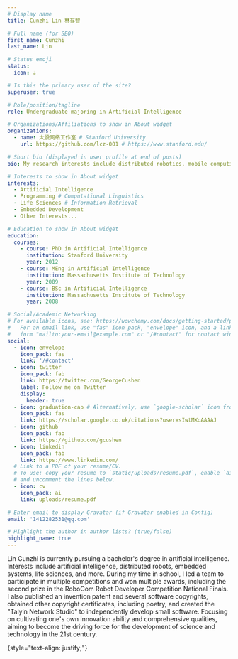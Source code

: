 ```yaml
---
# Display name
title: Cunzhi Lin 林存智

# Full name (for SEO)
first_name: Cunzhi
last_name: Lin

# Status emoji
status:
  icon: ☕️

# Is this the primary user of the site?
superuser: true

# Role/position/tagline
role: Undergraduate majoring in Artificial Intelligence

# Organizations/Affiliations to show in About widget
organizations:
  - name: 太殷网络工作室 # Stanford University
    url: https://github.com/lcz-001 # https://www.stanford.edu/

# Short bio (displayed in user profile at end of posts)
bio: My research interests include distributed robotics, mobile computing and programmable matter.

# Interests to show in About widget
interests:
  - Artificial Intelligence
  - Programming # Computational Linguistics
  - Life Sciences # Information Retrieval
  - Embedded Development
  - Other Interests...

# Education to show in About widget
education:
  courses:
    - course: PhD in Artificial Intelligence
      institution: Stanford University
      year: 2012
    - course: MEng in Artificial Intelligence
      institution: Massachusetts Institute of Technology
      year: 2009
    - course: BSc in Artificial Intelligence
      institution: Massachusetts Institute of Technology
      year: 2008

# Social/Academic Networking
# For available icons, see: https://wowchemy.com/docs/getting-started/page-builder/#icons
#   For an email link, use "fas" icon pack, "envelope" icon, and a link in the
#   form "mailto:your-email@example.com" or "/#contact" for contact widget.
social:
  - icon: envelope
    icon_pack: fas
    link: '/#contact'
  - icon: twitter
    icon_pack: fab
    link: https://twitter.com/GeorgeCushen
    label: Follow me on Twitter
    display:
      header: true
  - icon: graduation-cap # Alternatively, use `google-scholar` icon from `ai` icon pack
    icon_pack: fas
    link: https://scholar.google.co.uk/citations?user=sIwtMXoAAAAJ
  - icon: github
    icon_pack: fab
    link: https://github.com/gcushen
  - icon: linkedin
    icon_pack: fab
    link: https://www.linkedin.com/
  # Link to a PDF of your resume/CV.
  # To use: copy your resume to `static/uploads/resume.pdf`, enable `ai` icons in `params.yaml`,
  # and uncomment the lines below.
  - icon: cv
    icon_pack: ai
    link: uploads/resume.pdf

# Enter email to display Gravatar (if Gravatar enabled in Config)
email: '1412282531@qq.com'

# Highlight the author in author lists? (true/false)
highlight_name: true
---
```


Lin Cunzhi is currently pursuing a bachelor's degree in artificial intelligence. Interests include artificial intelligence, distributed robots, embedded systems, life sciences, and more. During my time in school, I led a team to participate in multiple competitions and won multiple awards, including the second prize in the RoboCom Robot Developer Competition National Finals. I also published an invention patent and several software copyrights, obtained other copyright certificates, including poetry, and created the "Taiyin Network Studio" to independently develop small software. Focusing on cultivating one's own innovation ability and comprehensive qualities, aiming to become the driving force for the development of science and technology in the 21st century.

{style="text-align: justify;"}




